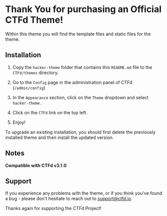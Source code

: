 # Thank You for purchasing an Official CTFd Theme!

Within this theme you will find the template files and static files for the
theme.

## Installation

1. Copy the `hacker-theme` folder that contains this `README.md` file to the
   `CTFd/themes` directory.

2. Go to the `Config` page in the administration panel of CTFd (`/admin/config`)

3. In the `Appearance` section, click on the `Theme` dropdown and select
   `hacker-theme`.

4. Click on the `CTFd` link on the top left.

5. Enjoy!

To upgrade an existing installation, you should first delete the previously
installed theme and then install the updated version.

## Notes

**Compatible with CTFd v3.1.0**

## Support

If you experience any problems with the theme, or if you think you've found a
bug - please don't hesitate to reach out to support@ctfd.io.

Thanks again for supporting the CTFd Project!
